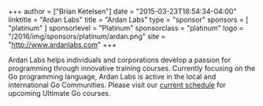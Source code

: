 +++
author = ["Brian Ketelsen"]
date = "2015-03-23T18:54:34-04:00"
linktitle = "Ardan Labs"
title = "Ardan Labs"
type = "sponsor"
sponsors = [ "platinum" ] 
sponsorlevel = "Platinum"
sponsorclass = "platinum"
logo = "/2016/img/sponsors/platinum/ardan.png"
site = "http://www.ardanlabs.com"
+++

Ardan Labs helps individuals and corporations develop a passion for programming through innovative training courses. Currently focusing on the Go programming language, Ardan Labs is active in the local and international Go Communities. Please visit our [current schedule](https://www.ardanlabs.com/ultimate-go) for upcoming Ultimate Go courses.
